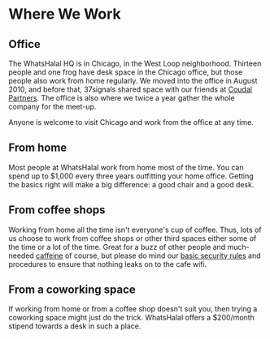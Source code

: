 # Where We Work

## Office

The WhatsHalal HQ is in Chicago, in the West Loop neighborhood. Thirteen people and one frog have desk space in the Chicago office, but those people also work from home regularly. We moved into the office in August 2010, and before that, 37signals shared space with our friends at [Coudal Partners](http://www.coudal.com). The office is also where we twice a year gather the whole company for the meet-up.

Anyone is welcome to visit Chicago and work from the office at any time.

## From home

Most people at WhatsHalal work from home most of the time. You can spend up to $1,000 every three years outfitting your home office. Getting the basics right will make a big difference: a good chair and a good desk.

## From coffee shops

Working from home all the time isn't everyone's cup of coffee. Thus, lots of us choose to work from coffee shops or other third spaces either some of the time or a lot of the time. Great for a buzz of other people and much-needed [caffeine](https://giphy.com/gifs/bobs-burgers-fox-bobs-burgers-tv-3o72F3CQSLwU7XTlDy) of course, but please do mind our [basic security rules](https://3.basecamp.com/2914079/buckets/34/documents/14419) and procedures to ensure that nothing leaks on to the cafe wifi.

## From a coworking space

If working from home or from a coffee shop doesn't suit you, then trying a coworking space might just do the trick. WhatsHalal offers a $200/month stipend towards a desk in such a place.
